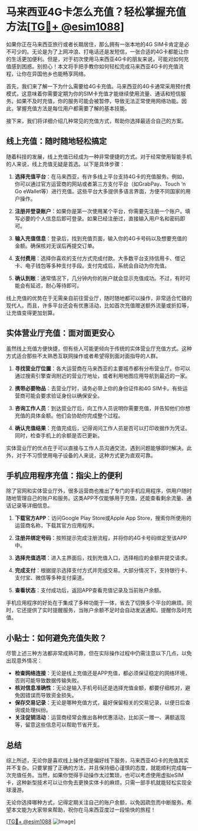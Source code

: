 # 马来西亚4G卡怎么充值？轻松掌握充值方法[[TG💪+ @esim1088](https://t.me/s/esim1088)]

如果你正在马来西亚旅行或者长期居住，那么拥有一张本地的4G SIM卡肯定是必不可少的。无论是为了上网冲浪、打电话还是发短信，一张合适的4G卡都能让你的生活更加便利。但是，对于初次使用马来西亚4G卡的朋友来说，可能对如何充值感到困惑。别担心！本文将手把手教你如何轻松完成马来西亚4G卡的充值流程，让你在异国他乡也能畅享网络。

首先，我们来了解一下为什么需要给4G卡充值。马来西亚的4G卡通常采用预付费模式，这意味着你需要定期为你的SIM卡充值才能继续使用流量、通话和短信服务。如果不及时充值，你的服务可能会被暂停，导致无法正常使用网络功能。因此，掌握充值方法是每位用户都需要了解的基本技能。

接下来，我们将详细介绍几种常见的充值方式，帮助你选择最适合自己的方案。

## 线上充值：随时随地轻松搞定

随着科技的发展，线上充值已经成为一种非常便捷的方式。对于经常使用智能手机的人来说，线上充值无疑是首选。以下是具体步骤：

1. **选择充值平台**：在马来西亚，有许多线上平台支持4G卡的充值服务。例如，你可以通过官方运营商的网站或者第三方支付平台（如GrabPay、Touch ‘n Go eWallet等）进行充值。这些平台大多提供多语言界面，方便不同国家的用户操作。

2. **注册并登录账户**：如果你是第一次使用某个平台，你需要先注册一个账户。填写必要的个人信息后即可登录。如果已经注册过，直接输入用户名和密码即可。

3. **输入充值信息**：登录后，找到充值页面，输入你的4G卡号码以及想要充值的金额。确保核对无误后再提交订单。

4. **支付费用**：选择你喜欢的支付方式完成付款。大多数平台支持信用卡、借记卡、电子钱包等多种支付手段。支付完成后，系统会自动为你充值。

5. **确认到账**：通常情况下，几分钟内你的账户就会显示充值成功。不过，有时可能会有延迟，耐心等待即可。

线上充值的优势在于无需亲自前往营业厅，随时随地都可以操作，非常适合忙碌的现代人。而且，许多平台还会有优惠活动，比如首次充值赠送额外流量或折扣等，让充值变得更加划算。

## 实体营业厅充值：面对面更安心

虽然线上充值方便快捷，但有些人可能更倾向于传统的实体营业厅充值方式。这种方式适合那些不太熟悉互联网操作或者希望得到面对面指导的人群。

1. **寻找营业厅位置**：各大运营商在马来西亚的主要城市都有分布营业厅。你可以通过搜索引擎查询附近的营业厅地址，或者利用地图应用导航到最近的一家。

2. **携带必要物品**：去营业厅时，请务必带上你的身份证件和4G SIM卡。有些运营商可能会要求验证身份以确保安全。

3. **咨询工作人员**：到达营业厅后，向工作人员说明你需要充值，并告知他们你想充值的具体金额。他们会协助你完成整个过程。

4. **确认充值结果**：充值完成后，记得询问工作人员是否可以打印收据作为凭证。同时，检查手机上的余额是否已更新。

实体营业厅的优点在于可以直接与工作人员沟通交流，遇到问题能够即时解决。此外，对于不习惯使用电子设备的人来说，这种方式更为直观可靠。

## 手机应用程序充值：指尖上的便利

除了官网和实体营业厅外，很多运营商也推出了专门的手机应用程序，供用户随时随地管理自己的账户和服务。这类APP不仅能够用于充值，还能查看剩余流量、通话记录等详细信息。

1. **下载官方APP**：访问Google Play Store或Apple App Store，搜索你所使用的运营商名称，下载其官方应用程序。

2. **注册并绑定号码**：按照提示完成注册流程，并将你的4G卡号码绑定至该APP中。

3. **选择充值选项**：进入主界面后，找到充值入口，选择相应的金额并提交请求。

4. **完成支付**：根据提示选择支付方式并完成交易。大部分情况下，支持银行卡、支付宝、微信等多种支付渠道。

5. **查看状态**：支付成功后，返回APP查看充值记录及当前账户余额。

手机应用程序的好处在于集成了多种功能于一体，省去了切换多个平台的麻烦。同时，它还提供了实时提醒服务，当账户余额不足时会自动发送通知，提醒你及时充值。

## 小贴士：如何避免充值失败？

尽管上述三种方法都非常成熟可靠，但在实际操作过程中仍需注意以下几点，以免出现意外情况：

- **检查网络连接**：无论是线上充值还是APP充值，都必须保证稳定的网络环境，否则可能导致数据传输失败。
- **核对信息准确性**：无论是输入手机号码还是选择充值金额，都要仔细核对，避免因错误而导致资金损失。
- **保存交易记录**：无论是哪种充值方式，最好保留相关的交易记录，以便日后查询或处理纠纷。
- **关注促销活动**：运营商经常会推出各种优惠活动，比如买一赠一、满额返现等，留意这些信息可以帮助节省开支。

## 总结

综上所述，无论你是喜欢线上操作还是偏好线下服务，马来西亚4G卡的充值其实并不复杂。只要掌握了正确的方法，并且保持细心谨慎的态度，就能顺利完成每一次充值任务。当然，如果你觉得手动操作太过繁琐，也可以考虑使用虚拟eSIM卡，这种新型技术可以让你免去更换实体卡的麻烦，只需一部手机就能轻松实现全球漫游。

无论你选择哪种方式，记得定期关注自己的账户余额，以免因疏忽而中断服务。希望本文能为大家带来帮助，祝你在马来西亚度过一段愉快的旅程！

[[TG💪+ @esim1088](https://t.me/s/esim1088) ![Image](https://i.postimg.cc/4NQfJmqS/Snipaste-2025-05-13-00-14-12.png)]
